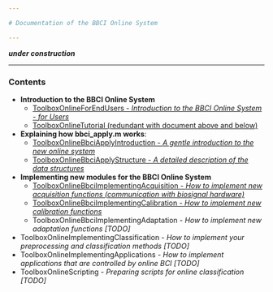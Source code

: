```yaml
---

# Documentation of the BBCI Online System

---
```


***under construction***

---

### Contents

-   **Introduction to the BBCI Online System**
    -   [ToolboxOnlineForEndUsers  - *Introduction to the BBCI Online System - for Users*](ToolboxOnlineForEndUsers.html)
    -   [ToolboxOnlineTutorial  (redundant with document above and below)](ToolboxOnlineTutorial.html)
-   **Explaining how bbci_apply.m works**:
    -   [ToolboxOnlineBbciApplyIntroduction  - *A gentle introduction to the new online system*](ToolboxOnlineBbciApplyIntroduction.html)
    -   [ToolboxOnlineBbciApplyStructure - *A detailed description of the data structures*](ToolboxOnlineBbciApplyStructure.html)
-   **Implementing new modules for the BBCI Online System**
    -   [ToolboxOnlineBbciImplementingAcquisition  - *How to implement new acquisition functions (communication with biosignal hardware)*](ToolboxOnlineBbciImplementingAcquisition.html)
    -   [ToolboxOnlineBbciImplementingCalibration   - *How to implement new calibration functions*](ToolboxOnlineBbciImplementingCalibration.html)
    -   ToolboxOnlineBbciImplementingAdaptation  - *How to implement new adaptation functions [TODO]*
-   ToolboxOnlineImplementingClassification - *How to implement your preprocessing and classification methods [TODO]*
-   ToolboxOnlineImplementingApplications - *How to implement applications that are controlled by online BCI [TODO]*
-   ToolboxOnlineScripting - *Preparing scripts for online classification [TODO]*
